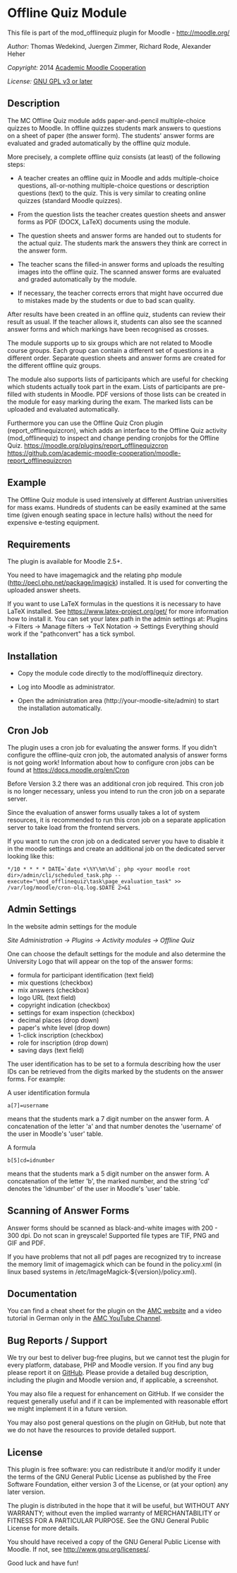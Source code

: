 Offline Quiz Module
===================

This file is part of the mod_offlinequiz plugin for Moodle - <http://moodle.org/>

*Author:*    Thomas Wedekind, Juergen Zimmer, Richard Rode, Alexander Heher

*Copyright:* 2014 [Academic Moodle Cooperation](http://www.academic-moodle-cooperation.org)

*License:*   [GNU GPL v3 or later](http://www.gnu.org/copyleft/gpl.html)


Description
-----------

The MC Offline Quiz module adds paper-and-pencil multiple-choice quizzes to Moodle. In offline
quizzes students mark answers to questions on a sheet of paper (the answer form). The students'
answer forms are evaluated and graded automatically by the offline quiz module.

More precisely, a complete offline quiz consists (at least) of the following steps:

* A teacher creates an offline quiz in Moodle and adds multiple-choice questions, all-or-nothing
  multiple-choice questions or description questions (text) to the quiz. This is very similar to
  creating online quizzes (standard Moodle quizzes).

* From the question lists the teacher creates question sheets and answer forms as PDF (DOCX, LaTeX)
  documents using the module.

* The question sheets and answer forms are handed out to students for the actual quiz. The students
  mark the answers they think are correct in the answer form.

* The teacher scans the filled-in answer forms and uploads the resulting images into the offline
  quiz. The scanned answer forms are evaluated and graded automatically by the module.

* If necessary, the teacher corrects errors that might have occurred due to mistakes made by the
  students or due to bad scan quality.

After results have been created in an offline quiz, students can review their result as usual. If
the teacher allows it, students can also see the scanned answer forms and which markings have been
recognised as crosses.

The module supports up to six groups which are not related to Moodle course groups. Each group can
contain a different set of questions in a different order. Separate question sheets and answer
forms are created for the different offline quiz groups.

The module also supports lists of participants which are useful for checking which students
actually took part in the exam. Lists of participants are pre-filled with students in Moodle. PDF
versions of those lists can be created in the module for easy marking during the exam. The marked
lists can be uploaded and evaluated automatically.

Furthermore you can use the Offline Quiz Cron plugin (report_offlinequizcron), which adds an interface to the Offline Quiz activity (mod_offlinequiz) to inspect and change pending cronjobs for the Offline Quiz.
https://moodle.org/plugins/report_offlinequizcron
https://github.com/academic-moodle-cooperation/moodle-report_offlinequizcron


Example
-------

The Offline Quiz module is used intensively at different Austrian universities for mass exams.
Hundreds of students can be easily examined at the same time (given enough seating space in lecture
halls) without the need for expensive e-testing equipment.


Requirements
------------

The plugin is available for Moodle 2.5+.

You need to have imagemagick and the relating php module (http://pecl.php.net/package/imagick) installed.
It is used for converting the uploaded answer sheets.

If you want to use LaTeX formulas in the questions it is necessary to have LaTeX installed.
See https://www.latex-project.org/get/ for more information how to install it.
You can set your latex path in the admin settings at:
Plugins -> Filters -> Manage filters -> TeX Notation -> Settings
Everything should work if the "pathconvert" has a tick symbol.


Installation
------------

* Copy the module code directly to the mod/offlinequiz directory.

* Log into Moodle as administrator.

* Open the administration area (http://your-moodle-site/admin) to start the installation
  automatically.


Cron Job
--------

The plugin uses a cron job for evaluating the answer forms. If you didn't configure the offline-quiz
cron job, the automated analysis of answer forms is not going work! Information about how to
configure cron jobs can be found at https://docs.moodle.org/en/Cron

Before Version 3.2 there was an additional cron job required. This cron job is no longer necessary,
unless you intend to run the cron job on a separate server.

Since the evaluation of answer forms usually takes a lot of system resources, it is recommended to
run this cron job on a separate application server to take load from the frontend servers.

If you want to run the cron job on a dedicated server you have to disable it in the moodle settings
and create an additional job on the dedicated server looking like this:

    */10 * * * * DATE=`date +\%Y\%m\%d`; php <your moodle root dir>/admin/cli/scheduled_task.php --execute="\mod_offlinequiz\task\page_evaluation_task" >> /var/log/moodle/cron-olq.log.$DATE 2>&1


Admin Settings
--------------

In the website admin settings for the module

_Site Administration -> Plugins -> Activity modules -> Offline Quiz_

One can choose the default settings for the module and also determine the University Logo that will
appear on the top of the answer forms:

* formula for participant identification (text field)
* mix questions (checkbox)
* mix answers (checkbox)
* logo URL (text field)
* copyright indication (checkbox)
* settings for exam inspection (checkbox)
* decimal places (drop down)
* paper's white level (drop down)
* 1-click inscription (checkbox)
* role for inscription (drop down)
* saving days (text field)

The user identification has to be set to a formula describing how the user IDs
can be retrieved from the digits marked by the students on the answer forms. For example:

A user identification formula

    a[7]=username

means that the students mark a 7 digit number on the answer form. A concatenation of the letter 'a'
and that number denotes the 'username' of the user in Moodle's 'user' table.

A formula

    b[5]cd=idnumber

means that the students mark a 5 digit number on the answer form. A concatenation of the letter
'b', the marked number, and the string 'cd' denotes the 'idnumber' of the user in Moodle's 'user'
table.


Scanning of Answer Forms
------------------------

Answer forms should be scanned as black-and-white images with 200 - 300 dpi. Do not scan in
greyscale! Supported file types are TIF, PNG and GIF and PDF.

If you have problems that not all pdf pages are recognized try to increase the memory limit of imagemagick which can be found in the policy.xml (in linux based systems in /etc/ImageMagick-${version}/policy.xml).


Documentation
-------------

You can find a cheat sheet for the plugin on the [AMC
website](http://www.academic-moodle-cooperation.org/en/module/offline-quiz/) and a video tutorial
in German only in the [AMC YouTube Channel](https://www.youtube.com/c/AMCAcademicMoodleCooperation).


Bug Reports / Support
---------------------

We try our best to deliver bug-free plugins, but we cannot test the plugin for every platform,
database, PHP and Moodle version. If you find any bug please report it on
[GitHub](https://github.com/academic-moodle-cooperation/moodle-mod_offlinequiz/issues). Please
provide a detailed bug description, including the plugin and Moodle version and, if applicable, a
screenshot.

You may also file a request for enhancement on GitHub. If we consider the request generally useful
and if it can be implemented with reasonable effort we might implement it in a future version.

You may also post general questions on the plugin on GitHub, but note that we do not have the
resources to provide detailed support.


License
-------

This plugin is free software: you can redistribute it and/or modify it under the terms of the GNU
General Public License as published by the Free Software Foundation, either version 3 of the
License, or (at your option) any later version.

The plugin is distributed in the hope that it will be useful, but WITHOUT ANY WARRANTY; without
even the implied warranty of MERCHANTABILITY or FITNESS FOR A PARTICULAR PURPOSE. See the GNU
General Public License for more details.

You should have received a copy of the GNU General Public License with Moodle. If not, see
<http://www.gnu.org/licenses/>.


Good luck and have fun!
